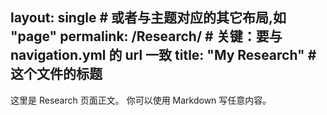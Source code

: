 layout: single         # 或者与主题对应的其它布局,如 "page"
permalink: /Research/  # 关键：要与 navigation.yml 的 url 一致
title: "My Research"   # 这个文件的标题
---

这里是 Research 页面正文。
你可以使用 Markdown 写任意内容。
